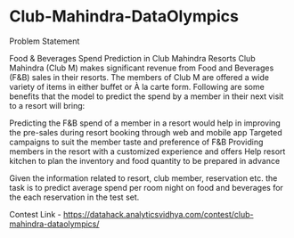 # Club-Mahindra-DataOlympics

Problem Statement

Food & Beverages Spend Prediction in Club Mahindra Resorts Club Mahindra (Club M) makes significant revenue from Food and Beverages (F&B) sales in their resorts. The members of Club M are offered a wide variety of items in either buffet or À la carte form. Following are some benefits that the model to predict the spend by a member in their next visit to a resort will bring:

  Predicting the F&B spend of a member in a resort would help in improving the pre-sales during resort booking through web and mobile app
  Targeted campaigns to suit the member taste and preference of F&B
  Providing members in the resort with a customized experience and offers
  Help resort kitchen to plan the inventory and food quantity to be prepared in advance
  
Given the information related to resort, club member, reservation etc. the task is to predict average spend per room night on food and beverages for the each reservation in the test set.

Contest Link - https://datahack.analyticsvidhya.com/contest/club-mahindra-dataolympics/
